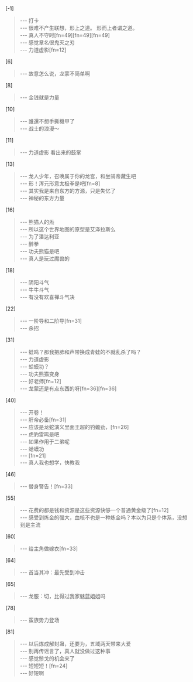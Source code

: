 
[-1] 
>--- 打卡<br>
>--- 很难不产生联想，形上之道。
形而上者谓之道。<br>
>--- 真人不守时[fn=49][fn=49][fn=49]<br>
>--- 感觉章名很鬼灭之刃<br>
>--- 力道虚影[fn=12]<br>

[6] 
>--- 故意怎么说，龙蒙不简单啊<br>

[8] 
>--- 金钱就是力量<br>

[10] 
>--- 誰還不想手撕機甲了<br>
>--- 战士的浪漫～<br>

[11] 
>--- 力道虚影 看出来的鼓掌<br>

[13] 
>--- 龙人少年，召唤属于你的龙宫，和坐骑帝藏生吧<br>
>--- 形！浑元形意太极拳是吧[fn=8]<br>
>--- 其实我是来自东方的方源，只是失忆了<br>
>--- 神秘的东方力量<br>

[16] 
>--- 熊猫人的炁<br>
>--- 所以这个世界地图的原型是艾泽拉斯么<br>
>--- 为了潘达利亚<br>
>--- 醉拳<br>
>--- 功夫熊猫是吧<br>
>--- 真人是玩过魔兽的<br>

[18] 
>--- 阴阳斗气<br>
>--- 牛牛斗气<br>
>--- 有没有欢喜禅斗气决<br>

[22] 
>--- 一阶导和二阶导[fn=31]<br>
>--- 杀招<br>

[31] 
>--- 蛙鸣？那我把肺和声带换成青蛙的不就乱杀了吗？<br>
>--- 力道虚影<br>
>--- 蛤蟆功？<br>
>--- 功夫熊猫变身<br>
>--- 好老师[fn=12]<br>
>--- 龙蒙还是有点东西的呀[fn=36][fn=36]<br>

[40] 
>--- 开卷！<br>
>--- 肝帝必备[fn=31]<br>
>--- 应该是龙蛇演义里面王超的钓蟾劲，[fn=26]<br>
>--- 虎豹雷鸣是吧<br>
>--- 如果作用于二弟呢<br>
>--- 蛤蟆功<br>
>--- [fn=21]<br>
>--- 真人我也想学，快教我<br>

[46] 
>--- 替身警告！[fn=33]<br>

[55] 
>--- 花费的都是钱和资源是这些资源快够一个普通黄金级了[fn=12]<br>
>--- 感受到炼金的强大，血核不也是一种炼金吗？本以为只是个体系，没想到是主流<br>

[60] 
>--- 给主角做嫁衣[fn=33]<br>

[64] 
>--- 首当其冲：最先受到冲击<br>

[65] 
>--- 龙服：切，比得过我家魅蓝姐姐吗<br>

[78] 
>--- 蛮族势力登场<br>

[81] 
>--- 以后炼成解封蛊，还要为，五域两天带来大爱<br>
>--- 别再传谣言了，真人就没做过这种事<br>
>--- 感觉鬃戈的机会来了<br>
>--- 短短短！[fn=24]<br>
>--- 好短啊<br>
